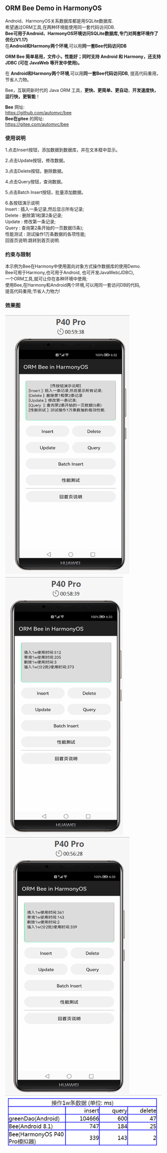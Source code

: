 ## ORM Bee Demo in HarmonyOS

Android、HarmonyOS关系数据库都是用SQLite数据库.  
希望通过ORM工具,在两种环境能使用同一套代码访问DB.  
**Bee可用于Android、HarmonyOS环境访问SQLite数据库,专门对两套环境作了优化(V1.17)**  
在**Android和Harmony两个环境**,可以用**同一套Bee代码访问DB**  

**ORM Bee 简单易用，文件小，性能好；同时支持 Android 和 Harmony，还支持 JDBC (可在 JavaWeb 等开发中使用)。**  

在 **Android和Harmony两个环境**,可以用**同一套Bee代码访问DB**, 提高代码重用，节省人力物。

Bee，互联网新时代的 Java ORM 工具，**更快、更简单、更自动**，**开发速度快，运行快，更智能**！

**Bee** 网址:  
https://github.com/automvc/bee  
**Bee在gitee** 的网址:  
https://gitee.com/automvc/bee  


### 使用说明

1.点击Insert按钮，添加数据到数据库，并在文本框中显示。

2.点击Update按钮，修改数据。

3.点击Delete按钮，删除数据。

4.点击Query按钮，查询数据。

5.点击Batch Insert按钮，批量添加数据。

6.各按钮演示说明   
Insert : 插入一条记录,然后显示所有记录;   
Delete : 删除第1和第2条记录;   
Update : 修改第一条记录;   
Query  : 查询第2条开始的一页数据(5条);   
性能测试 : 测试操作1万条数据的各项性能;   
回首页说明:跳转到首页说明.   


### 约束与限制

本示例为Bee在Harmony中使用面向对象方式操作数据库的使用Demo.   
Bee可用于Harmony,也可用于Android, 也可开发JavaWeb(JDBC),   
一个ORM工具,就可让你在各种环境中使用;   
使用Bee,在Harmony和Android两个环境,可以用同一套访问DB的代码,    
提高代码重用;节省人力物力!   

### 效果图
<img src="首页.png">  
<img src="性能测试1.png">  
<img src="性能测试3.png">  
<img src="性能对比数据.png">  

